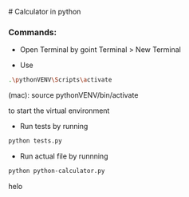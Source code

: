 # Calculator in python


### Commands:

- Open Terminal by goint Terminal > New Terminal

- Use 

```bash
.\pythonVENV\Scripts\activate
```

(mac): source pythonVENV/bin/activate




to start the virtual environment

- Run tests by running 

```bash
python tests.py
```

- Run actual file by runnning

```bash
python python-calculator.py
```
 helo